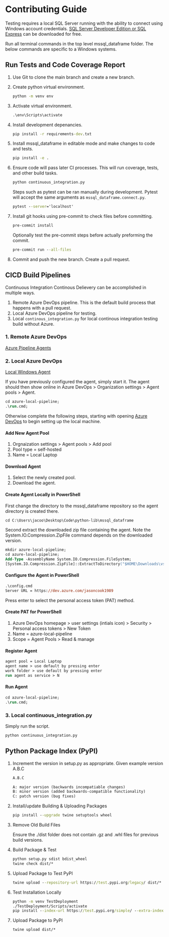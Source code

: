 # Contributing Guide

Testing requires a local SQL Server running with the ability to connect using Windows account credentials.  [SQL Server Developer Edition or SQL Express](https://www.microsoft.com/en-us/sql-server/sql-server-downloads) can be downloaded for free.

Run all terminal commands in the top level mssql_dataframe folder. The below commands are specific to a Windows systems.

## Run Tests and Code Coverage Report

1. Use Git to clone the main branch and create a new branch.

2. Create python virtual environment.

    ``` cmd
    python -m venv env
    ```

3. Activate virtual environment.

    ``` cmd
    .\env\Scripts\activate
    ```

4. Install development depenancies.

    ``` cmd
    pip install -r requirements-dev.txt
    ```

5. Install mssql_dataframe in editable mode and make changes to code and tests.

    ``` cmd
    pip install -e .
    ```

6. Ensure code will pass later CI processes. This will run coverage, tests, and other build tasks.

    ``` cmd
    python continuous_integration.py
    ```

    Steps such as pytest can be ran manually during development. Pytest will accept the same arguments as `mssql_dataframe.connect.py`.

    ``` cmd
    pytest --server='localhost'
    ```

7. Install git hooks using pre-commit to check files before committing.

    ```cmd
    pre-commit install
    ```

    Optionally test the pre-commit steps before actually preforming the commit.

    ``` cmd
    pre-commit run --all-files
    ```

8. Commit and push the new branch. Create a pull request.

## CICD Build Pipelines

Continuous Integration Continous Delievery can be accomplished in multiple ways.

1. Remote Azure DevOps pipeline. This is the default build process that happens with a pull request.
2. Local Azure DevOps pipeline for testing.
3. Local `continous_integration.py` for local continous integration testing build without Azure.

### 1. Remote Azure DevOps

<!-- #TODO: document default build process -->
[Azure Pipeline Agents](https://docs.microsoft.com/en-us/azure/devops/pipelines/agents/agents?view=azure-devops&tabs=browser#install)

### 2. Local Azure DevOps

[Local Windows Agent](https://docs.microsoft.com/en-us/azure/devops/pipelines/agents/v2-windows?view=azure-devops)

If you have previously configured the agent, simply start it. The agent should then show online in Azure DevOps > Organization settings >  Agent pools > Agent.

``` ps
cd azure-local-pipeline;
.\run.cmd;
```

Otherwise complete the following steps, starting with opening [Azure DevOps](https://dev.azure.com/jasoncook1989/) to begin setting up the local machine.

#### Add New Agent Pool

1. Orgnaization settings > Agent pools > Add pool
2. Pool type = self-hosted
3. Name = Local Laptop

#### Download Agent

1. Select the newly created pool.
2. Download the agent.

#### Create Agent Locally in PowerShell

First change the directory to the mssql_dataframe repository so the agent directory is created there.

``` ps
cd C:\Users\jacoo\Desktop\Code\python-lib\mssql_dataframe
```

Second extract the downloaded zip file containing the agent. Note the System.IO.Compression.ZipFile command depends on the downloaded version.

``` ps
mkdir azure-local-pipeline;
cd azure-local-pipeline;
Add-Type -AssemblyName System.IO.Compression.FileSystem;
[System.IO.Compression.ZipFile]::ExtractToDirectory("$HOME\Downloads\vsts-agent-win-x64-2.196.1.zip", "$PWD")
```

#### Configure the Agent in PowerShell

``` ps
.\config.cmd
Server URL = https://dev.azure.com/jasoncook1989
```

Press enter to select the personal access token (PAT) method.

#### Create PAT for PowerShell

1. Azure DevOps homepage > user settings (intials icon) > Security > Personal access tokens > New Token
2. Name = azure-local-pipeline
3. Scope = Agent Pools > Read & manage

#### Register Agent

``` ps
agent pool = Local Laptop
agent name > use default by pressing enter
work folder > use default by pressing enter
run agent as service > N
```

#### Run Agent

``` ps
cd azure-local-pipeline;
.\run.cmd;
```

### 3. Local continuous_integration.py

Simply run the script.

``` cmd
python continuous_integration.py
```

## Python Package Index (PyPI)

1. Increment the version in setup.py as appropriate. Given example version A.B.C

    <!--#TODO: where to handle incrementing the version-->

    ```txt
    A.B.C

    A: major version (backwards incompatiable changes)
    B: minor version (added backwards-compatible functionality)
    C: patch version (bug fixes)
    ```

2. Install/update Building & Uploading Packages

    ``` cmd
    pip install --upgrade twine setuptools wheel
    ```

3. Remove Old Build Files

    Ensure the ./dist folder does not contain .gz and .whl files for previous build versions.

4. Build Package & Test

    ``` cmd
    python setup.py sdist bdist_wheel
    twine check dist/*
    ```

5. Upload Package to Test PyPI

    ``` cmd
    twine upload --repository-url https://test.pypi.org/legacy/ dist/*
    ```

6. Test Installation Locally

    ```cmd
    python -m venv TestDeployment
    ./TestDeployment/Scripts/activate
    pip install --index-url https://test.pypi.org/simple/ --extra-index-url https://pypi.org/simple/ mssql_dataframe
    ```

7. Upload Package to PyPI

    ``` cmd
    twine upload dist/*
    ```
